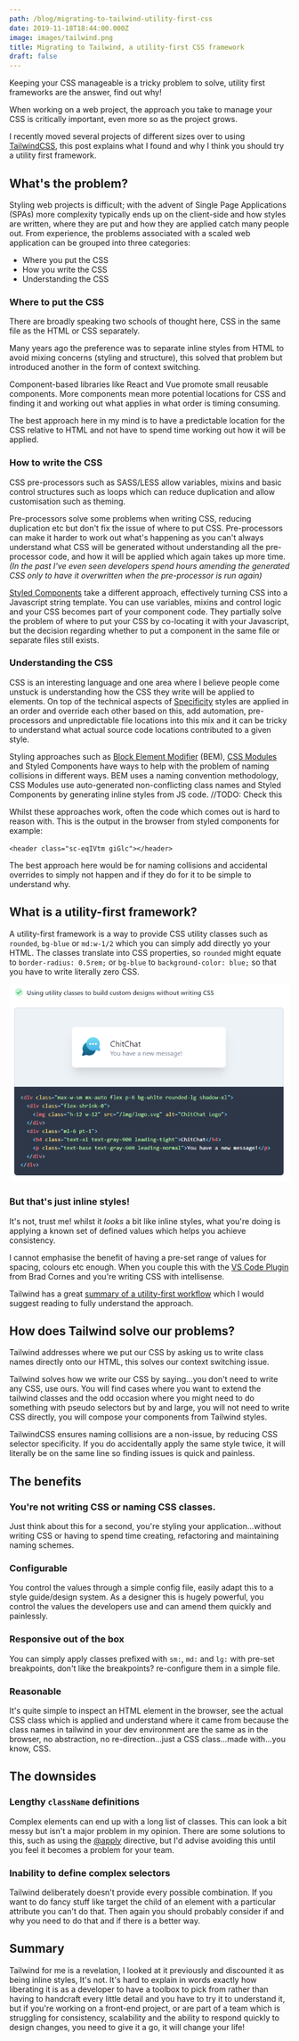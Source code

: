 ```yaml
---
path: /blog/migrating-to-tailwind-utility-first-css
date: 2019-11-18T18:44:00.000Z
image: images/tailwind.png
title: Migrating to Tailwind, a utility-first CSS framework
draft: false
---
```


Keeping your CSS manageable is a tricky problem to solve, utility first frameworks are the answer, find out why!

<!-- end -->

When working on a web project, the approach you take to manage your CSS is critically important, even more so as the project grows.

I recently moved several projects of different sizes over to using [TailwindCSS](https://tailwindcss.com/), this post explains what I found and why I think you should try a utility first framework.

## What's the problem?

Styling web projects is difficult; with the advent of Single Page Applications (SPAs) more complexity typically ends up on the client-side and how styles are written, where they are put and how they are applied catch many people out.
From experience, the problems associated with a scaled web application can be grouped into three categories:

- Where you put the CSS
- How you write the CSS
- Understanding the CSS

### Where to put the CSS

There are broadly speaking two schools of thought here, CSS in the same file as the HTML or CSS separately.

Many years ago the preference was to separate inline styles from HTML to avoid mixing concerns (styling and structure), this solved that problem but introduced another in the form of context switching.

Component-based libraries like React and Vue promote small reusable components. More components mean more potential locations for CSS and finding it and working out what applies in what order is timing consuming.

The best approach here in my mind is to have a predictable location for the CSS relative to HTML and not have to spend time working out how it will be applied.

### How to write the CSS

CSS pre-processors such as SASS/LESS allow variables, mixins and basic control structures such as loops which can reduce duplication and allow customisation such as theming.

Pre-processors solve some problems when writing CSS, reducing duplication etc but don't fix the issue of where to put CSS. Pre-processors can make it harder to work out what's happening as you can't always understand what CSS will be generated without understanding all the pre-processor code, and how it will be applied which again takes up more time. _(In the past I've even seen developers spend hours amending the generated CSS only to have it overwritten when the pre-processor is run again)_

[Styled Components](https://styled-components.com/) take a different approach, effectively turning CSS into a Javascript string template. You can use variables, mixins and control logic and your CSS becomes part of your component code.
They partially solve the problem of where to put your CSS by co-locating it with your Javascript, but the decision regarding whether to put a component in the same file or separate files still exists.

### Understanding the CSS

CSS is an interesting language and one area where I believe people come unstuck is understanding how the CSS they write will be applied to elements. On top of the technical aspects of [Specificity](https://developer.mozilla.org/en-US/docs/Web/CSS/Specificity) styles are applied in an order and override each other based on this, add automation, pre-processors and unpredictable file locations into this mix and it can be tricky to understand what actual source code locations contributed to a given style.

Styling approaches such as [Block Element Modifier](http://getbem.com/) (BEM), [CSS Modules](https://github.com/css-modules/css-modules) and Styled Components have ways to help with the problem of naming collisions in different ways. BEM uses a naming convention methodology, CSS Modules use auto-generated non-conflicting class names and Styled Components by generating inline styles from JS code. //TODO: Check this

Whilst these approaches work, often the code which comes out is hard to reason with. This is the output in the browser from styled components for example:

`<header class="sc-eqIVtm giGlc"></header>`

The best approach here would be for naming collisions and accidental overrides to simply not happen and if they do for it to be simple to understand why.

## What is a utility-first framework?

A utility-first framework is a way to provide CSS utility classes such as `rounded`, `bg-blue` or `md:w-1/2` which you can simply add directly yo your HTML. The classes translate into CSS properties, so `rounded` might equate to `border-radius: 0.5rem;` or `bg-blue` to `background-color: blue;` so that you have to write literally zero CSS.

![Tailwind example](images/tailwind_example.png)

### But that's just inline styles!

It's not, trust me! whilst it _looks_ a bit like inline styles, what you're doing is applying a known set of defined values which helps you achieve consistency.

I cannot emphasise the benefit of having a pre-set range of values for spacing, colours etc enough. When you couple this with the [VS Code Plugin](https://marketplace.visualstudio.com/items?itemName=bradlc.vscode-tailwindcss) from Brad Cornes and you're writing CSS with intellisense.

Tailwind has a great [summary of a utility-first workflow](https://tailwindcss.com/docs/utility-first/) which I would suggest reading to fully understand the approach.

## How does Tailwind solve our problems?

Tailwind addresses where we put our CSS by asking us to write class names directly onto our HTML, this solves our context switching issue.

Tailwind solves how we write our CSS by saying...you don't need to write any CSS, use ours. You will find cases where you want to extend the tailwind classes and the odd occasion where you might need to do something with pseudo selectors but by and large, you will not need to write CSS directly, you will compose your components from Tailwind styles.

TailwindCSS ensures naming collisions are a non-issue, by reducing CSS selector specificity. If you do accidentally apply the same style twice, it will literally be on the same line so finding issues is quick and painless.

## The benefits

### You're not writing CSS or naming CSS classes.

Just think about this for a second, you're styling your application...without writing CSS or having to spend time creating, refactoring and maintaining naming schemes.

### Configurable

You control the values through a simple config file, easily adapt this to a style guide/design system. As a designer this is hugely powerful, you control the values the developers use and can amend them quickly and painlessly.

### Responsive out of the box

You can simply apply classes prefixed with `sm:`, `md:` and `lg:` with pre-set breakpoints, don't like the breakpoints? re-configure them in a simple file.

### Reasonable

It's quite simple to inspect an HTML element in the browser, see the actual CSS class which is applied and understand where it came from because the class names in tailwind in your dev environment are the same as in the browser, no abstraction, no re-direction...just a CSS class...made with...you know, CSS.

## The downsides

### Lengthy `className` definitions

Complex elements can end up with a long list of classes. This can look a bit messy but isn't a major problem in my opinion. There are some solutions to this, such as using the [@apply](https://tailwindcss.com/docs/extracting-components/) directive, but I'd advise avoiding this until you feel it becomes a problem for your team.

### Inability to define complex selectors

Tailwind deliberately doesn't provide every possible combination. If you want to do fancy stuff like target the child of an element with a particular attribute you can't do that. Then again you should probably consider if and why you need to do that and if there is a better way.

## Summary

Tailwind for me is a revelation, I looked at it previously and discounted it as being inline styles, It's not. It's hard to explain in words exactly how liberating it is as a developer to have a toolbox to pick from rather than having to handcraft every little detail and you have to try it to understand it, but if you're working on a front-end project, or are part of a team which is struggling for consistency, scalability and the ability to respond quickly to design changes, you need to give it a go, it will change your life!
